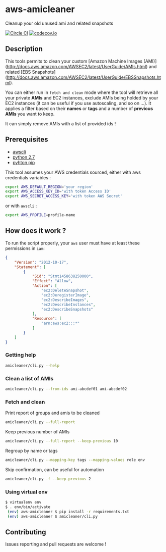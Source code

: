 # aws-amicleaner
Cleanup your old unused ami and related snapshots

[![Circle CI](https://circleci.com/gh/bonclay7/aws-amicleaner/tree/master.svg?style=svg)](https://circleci.com/gh/bonclay7/aws-amicleaner/tree/master)
[![codecov.io](https://codecov.io/github/bonclay7/aws-amicleaner/coverage.svg?branch=master)](https://codecov.io/github/bonclay7/aws-amicleaner?branch=master)

## Description

This tools permits to clean your custom [Amazon Machine Images (AMI)] (http://docs.aws.amazon.com/AWSEC2/latest/UserGuide/AMIs.html) and related [EBS Snapshots] (http://docs.aws.amazon.com/AWSEC2/latest/UserGuide/EBSSnapshots.html).

You can either run in `fetch and clean` mode where the tool will retrieve all your private __AMIs__ and EC2 instances, exclude AMIs being holded by your EC2 instances (it can be useful if you use autoscaling, and so on ...). It applies a filter based on  their __names__ or __tags__ and a number of __previous AMIs__ you want to keep.

It can simply remove AMIs with a list of provided ids !

## Prerequisites

-   [awscli](http://docs.aws.amazon.com/cli/latest/userguide/installing.html)
-   [python 2.7](https://www.python.org/downloads/release/python-2710/)
-   [pyhton pip](https://pip.pypa.io/en/stable/installing/)

This tool assumes your AWS credentials sourced, either with aws credentials variables :

```bash
export AWS_DEFAULT_REGION='your region'
export AWS_ACCESS_KEY_ID='with token Access ID'
export AWS_SECRET_ACCESS_KEY='with token AWS Secret'
```

or with `awscli` :

```bash
export AWS_PROFILE=profile-name
```

## How does it work ?

To run the script properly, your `aws` user must have at least
these permissions in `iam`:

```json
{
    "Version": "2012-10-17",
    "Statement": [
        {
            "Sid": "Stmt1458638250000",
            "Effect": "Allow",
            "Action": [
                "ec2:DeleteSnapshot",
                "ec2:DeregisterImage",
                "ec2:DescribeImages",
                "ec2:DescribeInstances",
                "ec2:DescribeSnapshots"
            ],
            "Resource": [
                "arn:aws:ec2:::*"
            ]
        }
    ]
}
```

### Getting help

```bash
amicleaner/cli.py --help
```

### Clean a list of AMIs

```bash
amicleaner/cli.py --from-ids ami-abcdef01 ami-abcdef02
```

### Fetch and clean

Print report of groups and amis to be cleaned
```bash
amicleaner/cli.py --full-report
```

Keep previous number of AMIs
```bash
amicleaner/cli.py --full-report --keep-previous 10
```

Regroup by name or tags
```bash
amicleaner/cli.py --mapping-key tags --mapping-values role env
```

Skip confirmation, can be useful for automation
```bash
amicleaner/cli.py -f --keep-previous 2
```

### Using virtual env

```bash
$ virtualenv env
$ . env/bin/activate
 (env) aws-amicleaner $ pip install -r requirements.txt
 (env) aws-amicleaner $ amicleaner/cli.py
```

## Contributing

Issues reporting and pull requests are welcome !
